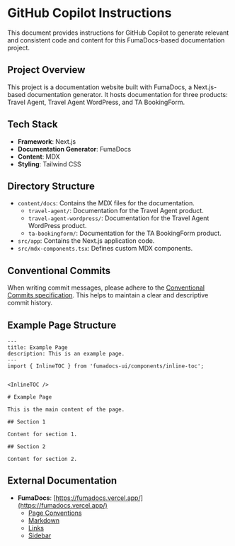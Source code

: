 # GitHub Copilot Instructions

This document provides instructions for GitHub Copilot to generate relevant and consistent code and content for this FumaDocs-based documentation project.

## Project Overview

This project is a documentation website built with FumaDocs, a Next.js-based documentation generator. It hosts documentation for three products: Travel Agent, Travel Agent WordPress, and TA BookingForm.

## Tech Stack

- **Framework**: Next.js
- **Documentation Generator**: FumaDocs
- **Content**: MDX
- **Styling**: Tailwind CSS

## Directory Structure

- `content/docs`: Contains the MDX files for the documentation.
  - `travel-agent/`: Documentation for the Travel Agent product.
  - `travel-agent-wordpress/`: Documentation for the Travel Agent WordPress product.
  - `ta-bookingform/`: Documentation for the TA BookingForm product.
- `src/app`: Contains the Next.js application code.
- `src/mdx-components.tsx`: Defines custom MDX components.

## Conventional Commits

When writing commit messages, please adhere to the [Conventional Commits specification](https://www.conventionalcommits.org/en/v1.0.0/). This helps to maintain a clear and descriptive commit history.

## Example Page Structure

```mdx
---
title: Example Page
description: This is an example page.
---
import { InlineTOC } from 'fumadocs-ui/components/inline-toc';


<InlineTOC />

# Example Page

This is the main content of the page.

## Section 1

Content for section 1.

## Section 2

Content for section 2.
```

## External Documentation

- **FumaDocs**: [https://fumadocs.vercel.app/](https://fumadocs.vercel.app/)
  - [Page Conventions](https://fumadocs.dev/docs/ui/page-conventions)
  - [Markdown](https://fumadocs.dev/docs/ui/markdown)
  - [Links](https://fumadocs.dev/docs/ui/navigation/links)
  - [Sidebar](https://fumadocs.dev/docs/ui/navigation/sidebar)
